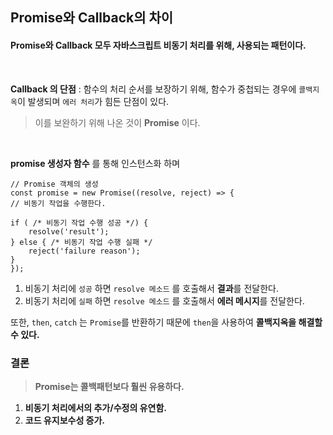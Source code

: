## Promise와 Callback의 차이
#### Promise와 Callback 모두 자바스크립트 비동기 처리를 위해, 사용되는 패턴이다.
<br/>

**Callback 의 단점** : 함수의 처리 순서를 보장하기 위해, 함수가 중첩되는 경우에 ``콜백지옥``이 발생되며 ``에러 처리``가 힘든 단점이 있다.

> 이를 보완하기 위해 나온 것이 **Promise** 이다.
<br/>

**promise 생성자 함수** 를 통해 인스턴스화 하며
```
// Promise 객체의 생성
const promise = new Promise((resolve, reject) => {
// 비동기 작업을 수행한다.

if ( /* 비동기 작업 수행 성공 */) {
	resolve('result');
} else { /* 비동기 작업 수행 실패 */
    reject('failure reason');
}
});
```

1) 비동기 처리에 ``성공`` 하면 ``resolve 메소드`` 를 호출해서 **결과**를 전달한다.<br/>
2) 비동기 처리에 ``실패`` 하면 ``resolve 메소드`` 를 호출해서 **에러 메시지**를 전달한다.


또한, ``then``, ``catch`` 는 ``Promise``를 반환하기 때문에
``then``을 사용하여 **콜백지옥을 해결할 수 있다.**

### 결론
> **Promise는 콜백패턴보다 훨씬 유용하다.**<br/>
1) **비동기 처리에서의 추가/수정의 유연함.**
2) **코드 유지보수성 증가.**
